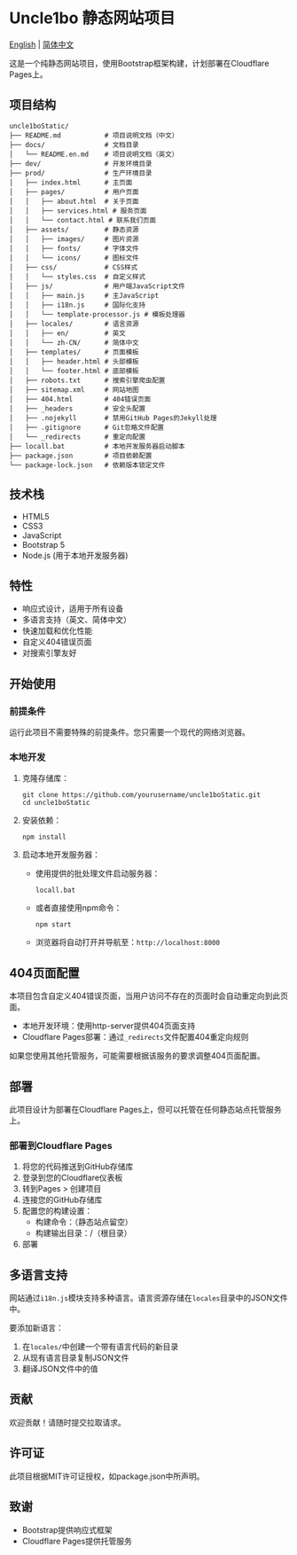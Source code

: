 # Uncle1bo 静态网站项目

[English](docs/README.en.md) | [简体中文](#)

这是一个纯静态网站项目，使用Bootstrap框架构建，计划部署在Cloudflare Pages上。

## 项目结构

```
uncle1boStatic/
├── README.md           # 项目说明文档（中文）
├── docs/               # 文档目录
│   └── README.en.md    # 项目说明文档（英文）
├── dev/                # 开发环境目录
├── prod/               # 生产环境目录
│   ├── index.html      # 主页面
│   ├── pages/          # 用户页面
│   │   ├── about.html  # 关于页面
│   │   ├── services.html # 服务页面
│   │   └── contact.html # 联系我们页面
│   ├── assets/         # 静态资源
│   │   ├── images/     # 图片资源
│   │   ├── fonts/      # 字体文件
│   │   └── icons/      # 图标文件
│   ├── css/            # CSS样式
│   │   └── styles.css  # 自定义样式
│   ├── js/             # 用户端JavaScript文件
│   │   ├── main.js     # 主JavaScript
│   │   ├── i18n.js     # 国际化支持
│   │   └── template-processor.js # 模板处理器
│   ├── locales/        # 语言资源
│   │   ├── en/         # 英文
│   │   └── zh-CN/      # 简体中文
│   ├── templates/      # 页面模板
│   │   ├── header.html # 头部模板
│   │   └── footer.html # 底部模板
│   ├── robots.txt      # 搜索引擎爬虫配置
│   ├── sitemap.xml     # 网站地图
│   ├── 404.html        # 404错误页面
│   ├── _headers        # 安全头配置
│   ├── .nojekyll       # 禁用GitHub Pages的Jekyll处理
│   ├── .gitignore      # Git忽略文件配置
│   └── _redirects      # 重定向配置
├── locall.bat          # 本地开发服务器启动脚本
├── package.json        # 项目依赖配置
└── package-lock.json   # 依赖版本锁定文件
```

## 技术栈

- HTML5
- CSS3
- JavaScript
- Bootstrap 5
- Node.js (用于本地开发服务器)

## 特性

- 响应式设计，适用于所有设备
- 多语言支持（英文、简体中文）
- 快速加载和优化性能
- 自定义404错误页面
- 对搜索引擎友好

## 开始使用

### 前提条件

运行此项目不需要特殊的前提条件。您只需要一个现代的网络浏览器。

### 本地开发

1. 克隆存储库：
   ```
   git clone https://github.com/yourusername/uncle1boStatic.git
   cd uncle1boStatic
   ```

2. 安装依赖：
   ```
   npm install
   ```

3. 启动本地开发服务器：

   - 使用提供的批处理文件启动服务器：
     ```
     locall.bat
     ```
   - 或者直接使用npm命令：
     ```
     npm start
     ```

   - 浏览器将自动打开并导航至：`http://localhost:8000`

## 404页面配置

本项目包含自定义404错误页面，当用户访问不存在的页面时会自动重定向到此页面。

- 本地开发环境：使用http-server提供404页面支持
- Cloudflare Pages部署：通过`_redirects`文件配置404重定向规则

如果您使用其他托管服务，可能需要根据该服务的要求调整404页面配置。

## 部署

此项目设计为部署在Cloudflare Pages上，但可以托管在任何静态站点托管服务上。

### 部署到Cloudflare Pages

1. 将您的代码推送到GitHub存储库
2. 登录到您的Cloudflare仪表板
3. 转到Pages > 创建项目
4. 连接您的GitHub存储库
5. 配置您的构建设置：
   - 构建命令：（静态站点留空）
   - 构建输出目录：/（根目录）
6. 部署

## 多语言支持

网站通过`i18n.js`模块支持多种语言。语言资源存储在`locales`目录中的JSON文件中。

要添加新语言：

1. 在`locales/`中创建一个带有语言代码的新目录
2. 从现有语言目录复制JSON文件
3. 翻译JSON文件中的值

## 贡献

欢迎贡献！请随时提交拉取请求。

## 许可证

此项目根据MIT许可证授权，如package.json中所声明。

## 致谢

- Bootstrap提供响应式框架
- Cloudflare Pages提供托管服务